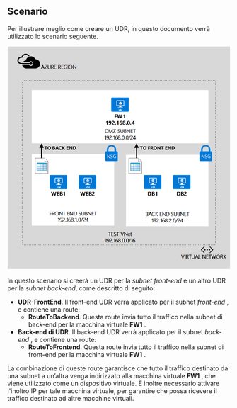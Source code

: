 ## <a name="scenario"></a>Scenario
Per illustrare meglio come creare un UDR, in questo documento verrà utilizzato lo scenario seguente.

![DESCRIZIONE DELL’IMMAGINE](./media/virtual-network-create-udr-scenario-include/figure1.png)

In questo scenario si creerà un UDR per la *subnet front-end* e un altro UDR per la *subnet back-end*, come descritto di seguito: 

* **UDR-FrontEnd**. Il front-end UDR verrà applicato per il subnet *front-end* , e contiene una route:    
  * **RouteToBackend**. Questa route invia tutto il traffico nella subnet di back-end per la macchina virtuale **FW1** .
* **Back-end di UDR**. Il back-end UDR verrà applicato per il subnet *back-end* , e contiene una route:    
  * **RouteToFrontend**. Questa route invia tutto il traffico nella subnet di front-end per la macchina virtuale **FW1** .

La combinazione di queste route garantisce che tutto il traffico destinato da una subnet a un’altra venga indirizzato alla macchina virtuale **FW1** , che viene utilizzato come un dispositivo virtuale. È inoltre necessario attivare l'inoltro IP per tale macchina virtuale, per garantire che possa ricevere il traffico destinato ad altre macchine virtuali.



<!--HONumber=Nov16_HO3-->


